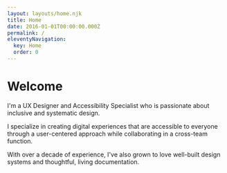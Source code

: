 ```yaml
---
layout: layouts/home.njk
title: Home
date: 2016-01-01T00:00:00.000Z
permalink: /
eleventyNavigation:
  key: Home
  order: 0
---
```

# Welcome

I'm a UX Designer and Accessibility Specialist who is passionate about inclusive and systematic design.

I specialize in creating digital experiences that are accessible to everyone through a user-centered approach while collaborating in a cross-team function.

With over a decade of experience, I've also grown to love well-built design systems and thoughtful, living documentation.